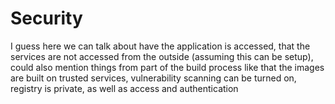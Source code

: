 # Security

I guess here we can talk about have the application is accessed, that the services are not accessed from the outside (assuming this can be setup), could also mention things from part of the build process like that the images are built on trusted services, vulnerability scanning can be turned on, registry is private, as well as access and authentication